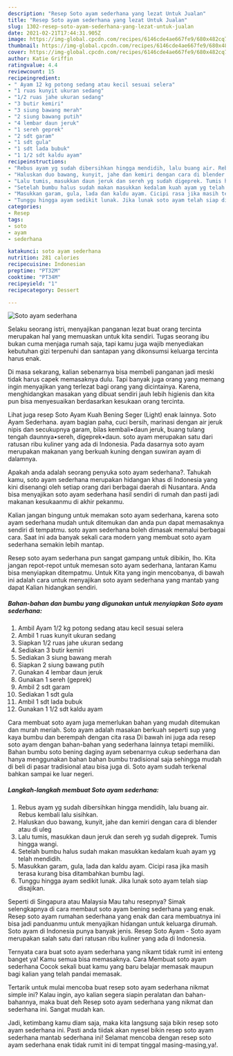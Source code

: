 ```yaml
---
description: "Resep Soto ayam sederhana yang lezat Untuk Jualan"
title: "Resep Soto ayam sederhana yang lezat Untuk Jualan"
slug: 1302-resep-soto-ayam-sederhana-yang-lezat-untuk-jualan
date: 2021-02-21T17:44:31.905Z
image: https://img-global.cpcdn.com/recipes/6146cde4ae667fe9/680x482cq70/soto-ayam-sederhana-foto-resep-utama.jpg
thumbnail: https://img-global.cpcdn.com/recipes/6146cde4ae667fe9/680x482cq70/soto-ayam-sederhana-foto-resep-utama.jpg
cover: https://img-global.cpcdn.com/recipes/6146cde4ae667fe9/680x482cq70/soto-ayam-sederhana-foto-resep-utama.jpg
author: Katie Griffin
ratingvalue: 4.4
reviewcount: 15
recipeingredient:
- " Ayam 12 kg potong sedang atau kecil sesuai selera"
- "1 ruas kunyit ukuran sedang"
- "1/2 ruas jahe ukuran sedang"
- "3 butir kemiri"
- "3 siung bawang merah"
- "2 siung bawang putih"
- "4 lembar daun jeruk"
- "1 sereh geprek"
- "2 sdt garam"
- "1 sdt gula"
- "1 sdt lada bubuk"
- "1 1/2 sdt kaldu ayam"
recipeinstructions:
- "Rebus ayam yg sudah dibersihkan hingga mendidih, lalu buang air. Rebus kembali lalu sisihkan."
- "Haluskan duo bawang, kunyit, jahe dan kemiri dengan cara di blender atau di uleg"
- "Lalu tumis, masukkan daun jeruk dan sereh yg sudah digeprek. Tumis hingga wangi."
- "Setelah bumbu halus sudah makan masukkan kedalam kuah ayam yg telah mendidih."
- "Masukkan garam, gula, lada dan kaldu ayam. Cicipi rasa jika masih terasa kurang bisa ditambahkan bumbu lagi."
- "Tunggu hingga ayam sedikit lunak. Jika lunak soto ayam telah siap disajikan."
categories:
- Resep
tags:
- soto
- ayam
- sederhana

katakunci: soto ayam sederhana 
nutrition: 281 calories
recipecuisine: Indonesian
preptime: "PT32M"
cooktime: "PT34M"
recipeyield: "1"
recipecategory: Dessert

---
```



![Soto ayam sederhana](https://img-global.cpcdn.com/recipes/6146cde4ae667fe9/680x482cq70/soto-ayam-sederhana-foto-resep-utama.jpg)

Selaku seorang istri, menyajikan panganan lezat buat orang tercinta merupakan hal yang memuaskan untuk kita sendiri. Tugas seorang ibu bukan cuma menjaga rumah saja, tapi kamu juga wajib menyediakan kebutuhan gizi terpenuhi dan santapan yang dikonsumsi keluarga tercinta harus enak.

Di masa  sekarang, kalian sebenarnya bisa membeli panganan jadi meski tidak harus capek memasaknya dulu. Tapi banyak juga orang yang memang ingin menyajikan yang terlezat bagi orang yang dicintainya. Karena, menghidangkan masakan yang dibuat sendiri jauh lebih higienis dan kita pun bisa menyesuaikan berdasarkan kesukaan orang tercinta. 

Lihat juga resep Soto Ayam Kuah Bening Seger (Light) enak lainnya. Soto Ayam Sederhana. ayam bagian paha, cuci bersih, marinasi dengan air jeruk nipis dan secukupnya garam, bilas kembali•daun jeruk, buang tulang tengah daunnya•sereh, digeprek•daun. soto ayam merupakan satu dari ratusan ribu kuliner yang ada di Indonesia. Pada dasarnya soto ayam merupakan makanan yang berkuah kuning dengan suwiran ayam di dalamnya.

Apakah anda adalah seorang penyuka soto ayam sederhana?. Tahukah kamu, soto ayam sederhana merupakan hidangan khas di Indonesia yang kini disenangi oleh setiap orang dari berbagai daerah di Nusantara. Anda bisa menyajikan soto ayam sederhana hasil sendiri di rumah dan pasti jadi makanan kesukaanmu di akhir pekanmu.

Kalian jangan bingung untuk memakan soto ayam sederhana, karena soto ayam sederhana mudah untuk ditemukan dan anda pun dapat memasaknya sendiri di tempatmu. soto ayam sederhana boleh dimasak memalui berbagai cara. Saat ini ada banyak sekali cara modern yang membuat soto ayam sederhana semakin lebih mantap.

Resep soto ayam sederhana pun sangat gampang untuk dibikin, lho. Kita jangan repot-repot untuk memesan soto ayam sederhana, lantaran Kamu bisa menyiapkan ditempatmu. Untuk Kita yang ingin mencobanya, di bawah ini adalah cara untuk menyajikan soto ayam sederhana yang mantab yang dapat Kalian hidangkan sendiri.

<!--inarticleads1-->

##### Bahan-bahan dan bumbu yang digunakan untuk menyiapkan Soto ayam sederhana:

1. Ambil  Ayam 1/2 kg potong sedang atau kecil sesuai selera
1. Ambil 1 ruas kunyit ukuran sedang
1. Siapkan 1/2 ruas jahe ukuran sedang
1. Sediakan 3 butir kemiri
1. Sediakan 3 siung bawang merah
1. Siapkan 2 siung bawang putih
1. Gunakan 4 lembar daun jeruk
1. Gunakan 1 sereh (geprek)
1. Ambil 2 sdt garam
1. Sediakan 1 sdt gula
1. Ambil 1 sdt lada bubuk
1. Gunakan 1 1/2 sdt kaldu ayam


Cara membuat soto ayam juga memerlukan bahan yang mudah ditemukan dan murah meriah. Soto ayam adalah masakan berkuah seperti sup yang kaya bumbu dan berempah dengan cita rasa Di bawah ini juga ada resep soto ayam dengan bahan-bahan yang sederhana lainnya tetapi memiliki. Bahan bumbu soto bening daging ayam sebenarnya cukup sederhana dan hanya menggunakan bahan bahan bumbu tradisional saja sehingga mudah di beli di pasar tradisional atau bisa juga di. Soto ayam sudah terkenal bahkan sampai ke luar negeri. 

<!--inarticleads2-->

##### Langkah-langkah membuat Soto ayam sederhana:

1. Rebus ayam yg sudah dibersihkan hingga mendidih, lalu buang air. Rebus kembali lalu sisihkan.
1. Haluskan duo bawang, kunyit, jahe dan kemiri dengan cara di blender atau di uleg
1. Lalu tumis, masukkan daun jeruk dan sereh yg sudah digeprek. Tumis hingga wangi.
1. Setelah bumbu halus sudah makan masukkan kedalam kuah ayam yg telah mendidih.
1. Masukkan garam, gula, lada dan kaldu ayam. Cicipi rasa jika masih terasa kurang bisa ditambahkan bumbu lagi.
1. Tunggu hingga ayam sedikit lunak. Jika lunak soto ayam telah siap disajikan.


Seperti di Singapura atau Malaysia Mau tahu resepnya? Simak selengkapnya di cara membaut soto ayam bening sederhana yang enak. Resep soto ayam rumahan sederhana yang enak dan cara membuatnya ini bisa jadi panduanmu untuk menyajikan hidangan untuk keluarga dirumah. Soto ayam di Indonesia punya banyak jenis. Resep Soto Ayam - Soto ayam merupakan salah satu dari ratusan ribu kuliner yang ada di Indonesia. 

Ternyata cara buat soto ayam sederhana yang nikamt tidak rumit ini enteng banget ya! Kamu semua bisa memasaknya. Cara Membuat soto ayam sederhana Cocok sekali buat kamu yang baru belajar memasak maupun bagi kalian yang telah pandai memasak.

Tertarik untuk mulai mencoba buat resep soto ayam sederhana nikmat simple ini? Kalau ingin, ayo kalian segera siapin peralatan dan bahan-bahannya, maka buat deh Resep soto ayam sederhana yang nikmat dan sederhana ini. Sangat mudah kan. 

Jadi, ketimbang kamu diam saja, maka kita langsung saja bikin resep soto ayam sederhana ini. Pasti anda tiidak akan nyesel bikin resep soto ayam sederhana mantab sederhana ini! Selamat mencoba dengan resep soto ayam sederhana enak tidak rumit ini di tempat tinggal masing-masing,ya!.

